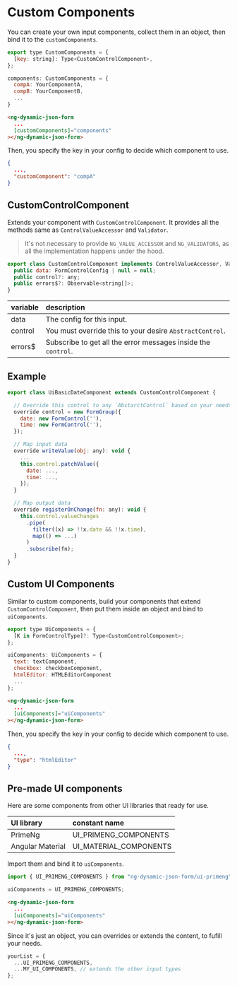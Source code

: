 # Custom Components

You can create your own input components, collect them in an object, then bind it to the `customComponents`.

```javascript
export type CustomComponents = {
  [key: string]: Type<CustomControlComponent>,
};
```

```javascript
components: CustomComponents = {
  compA: YourComponentA,
  compB: YourComponentB,
  ...
}
```

<!-- prettier-ignore -->
```html
<ng-dynamic-json-form
  ...
  [customComponents]="components"
></ng-dynamic-json-form>
```

Then, you specify the key in your config to decide which component to use.

```json
{
  ...,
  "customComponent": "compA"
}
```

## CustomControlComponent

Extends your component with `CustomControlComponent`. It provides all the methods same as `ControlValueAccessor` and `Validator`.

> It's not necessary to provide `NG_VALUE_ACCESSOR` and `NG_VALIDATORS`, as all the implementation happens under the hood.

```javascript
export class CustomControlComponent implements ControlValueAccessor, Validator {
  public data: FormControlConfig | null = null;
  public control?: any;
  public errors$?: Observable<string[]>;
}
```

| variable | description                                                   |
| :------- | :------------------------------------------------------------ |
| data     | The config for this input.                                    |
| control  | You must override this to your desire `AbstractControl`.      |
| errors$  | Subscribe to get all the error messages inside the `control`. |

## Example

```javascript
export class UiBasicDateComponent extends CustomControlComponent {

  // Override this control to any `AbstarctControl` based on your needs.
  override control = new FormGroup({
    date: new FormControl(''),
    time: new FormControl(''),
  });

  // Map input data
  override writeValue(obj: any): void {
    ...
    this.control.patchValue({
      date: ...,
      time: ...,
    });
  }

  // Map output data
  override registerOnChange(fn: any): void {
    this.control.valueChanges
      .pipe(
        filter((x) => !!x.date && !!x.time),
        map(() => ...)
      )
      .subscribe(fn);
  }
}
```

## Custom UI Components

Similar to custom components, build your components that extend `CustomControlComponent`, then put them inside an object and bind to `uiComponents`.

```javascript
export type UiComponents = {
  [K in FormControlType]?: Type<CustomControlComponent>;
};
```

```javascript
uiComponents: UiComponents = {
  text: textComponent,
  checkbox: checkboxComponent,
  htmlEditor: HTMLEditorComponent
  ...
};
```

<!-- prettier-ignore -->
```html
<ng-dynamic-json-form
  ...
  [uiComponents]="uiComponents"
></ng-dynamic-json-form>
```

Then, you specify the key in your config to decide which component to use.

```json
{
  ...,
  "type": "htmlEditor"
}
```

## Pre-made UI components

Here are some components from other UI libraries that ready for use.

| UI library       | constant name          |
| :--------------- | :--------------------- |
| PrimeNg          | UI_PRIMENG_COMPONENTS  |
| Angular Material | UI_MATERIAL_COMPONENTS |

Import them and bind it to `uiComponents`.

```javascript
import { UI_PRIMENG_COMPONENTS } from "ng-dynamic-json-form/ui-primeng";

uiComponents = UI_PRIMENG_COMPONENTS;
```

<!-- prettier-ignore -->
```html
<ng-dynamic-json-form
  ...
  [uiComponents]="uiComponents"
></ng-dynamic-json-form>
```

Since it's just an object, you can overrides or extends the content, to fufill your needs.

```javascript
yourList = {
  ...UI_PRIMENG_COMPONENTS,
  ...MY_UI_COMPONENTS, // extends the other input types
};
```

